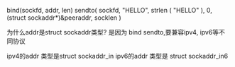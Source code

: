 bind(sockfd, addr, len)
sendto( sockfd, "HELLO", strlen ( "HELLO" ), 0, (struct sockaddr*)&peeraddr, socklen )

为什么addr是struct sockaddr类型?
是因为
bind sendto,要兼容ipv4, ipv6等不同协议

ipv4的addr 类型是struct sockaddr_in
ipv6的addr 类型是 struct sockaddr_in6

